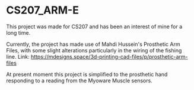 # CS207_ARM-E

This project was made for CS207 and has been an interest of mine for a long time.

Currently, the project has made use of Mahdi Hussein's Prosthetic Arm Files, with some slight alterations particularly in the wiring of the fishing line.
Link: https://mdesigns.space/3d-printing-cad-files/p/prosthetic-arm-files

At present moment this project is simplified to the prosthetic hand responding to a reading from the Myoware Muscle sensors.
